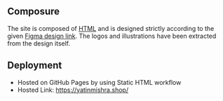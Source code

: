## Composure
The site is composed of <u>HTML</u> and is designed strictly according to the given <u>Figma design link</u>. The logos and illustrations have been extracted from the design itself.

## Deployment
- Hosted on GitHub Pages by using Static HTML workflow
- Hosted Link: https://yatinmishra.shop/
